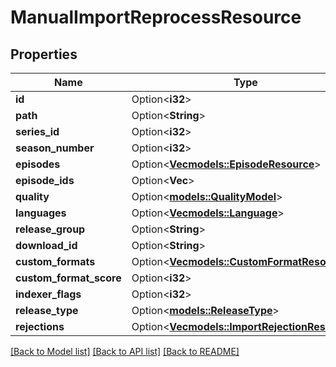 # ManualImportReprocessResource

## Properties

Name | Type | Description | Notes
------------ | ------------- | ------------- | -------------
**id** | Option<**i32**> |  | [optional]
**path** | Option<**String**> |  | [optional]
**series_id** | Option<**i32**> |  | [optional]
**season_number** | Option<**i32**> |  | [optional]
**episodes** | Option<[**Vec<models::EpisodeResource>**](EpisodeResource.md)> |  | [optional]
**episode_ids** | Option<**Vec<i32>**> |  | [optional]
**quality** | Option<[**models::QualityModel**](QualityModel.md)> |  | [optional]
**languages** | Option<[**Vec<models::Language>**](Language.md)> |  | [optional]
**release_group** | Option<**String**> |  | [optional]
**download_id** | Option<**String**> |  | [optional]
**custom_formats** | Option<[**Vec<models::CustomFormatResource>**](CustomFormatResource.md)> |  | [optional]
**custom_format_score** | Option<**i32**> |  | [optional]
**indexer_flags** | Option<**i32**> |  | [optional]
**release_type** | Option<[**models::ReleaseType**](ReleaseType.md)> |  | [optional]
**rejections** | Option<[**Vec<models::ImportRejectionResource>**](ImportRejectionResource.md)> |  | [optional]

[[Back to Model list]](../README.md#documentation-for-models) [[Back to API list]](../README.md#documentation-for-api-endpoints) [[Back to README]](../README.md)


